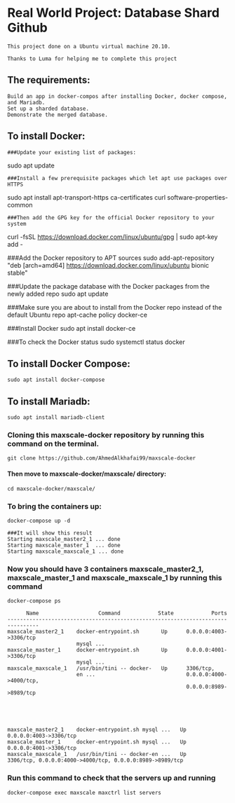# Real World Project: Database Shard Github
```
This project done on a Ubuntu virtual machine 20.10.

Thanks to Luma for helping me to complete this project
```

## The requirements:
```
Build an app in docker-compos after installing Docker, docker compose, and Mariadb.
Set up a sharded database.
Demonstrate the merged database.
```
 
## To install Docker:
```
###Update your existing list of packages:
```
sudo apt update   
```
###Install a few prerequisite packages which let apt use packages over HTTPS
```
sudo apt install apt-transport-https ca-certificates curl software-properties-common 
```
###Then add the GPG key for the official Docker repository to your system
```
curl -fsSL https://download.docker.com/linux/ubuntu/gpg | sudo apt-key add -

###Add the Docker repository to APT sources
sudo add-apt-repository "deb [arch=amd64] https://download.docker.com/linux/ubuntu bionic stable"    

###Update the package database with the Docker packages from the newly added repo
sudo apt update    

###Make sure you are about to install from the Docker repo instead of the default Ubuntu repo
apt-cache policy docker-ce

###Install Docker
sudo apt install docker-ce   

###To check the Docker status
sudo systemctl status docker 

## To install Docker Compose:
```
sudo apt install docker-compose
```
## To install Mariadb:
```
sudo apt install mariadb-client
```
### Cloning this maxscale-docker repository by running this command on the terminal.
```
git clone https://github.com/AhmedAlkhafai99/maxscale-docker
```
#### Then move to maxscale-docker/maxscale/ directory:
```
cd maxscale-docker/maxscale/
```
### To bring the containers up:
```
docker-compose up -d

###It will show this result
Starting maxscale_master2_1 ... done
Starting maxscale_master_1  ... done
Starting maxscale_maxscale_1 ... done

```
### Now you should have 3 containers maxscale_master2_1, maxscale_master_1 and maxscale_maxscale_1 by running this command 
```
docker-compose ps

      Name                   Command            State            Ports         
--------------------------------------------------------------------------------
maxscale_master2_1    docker-entrypoint.sh       Up      0.0.0.0:4003->3306/tcp 
                      mysql ...                                                 
maxscale_master_1     docker-entrypoint.sh       Up      0.0.0.0:4001->3306/tcp 
                      mysql ...                                                 
maxscale_maxscale_1   /usr/bin/tini -- docker-   Up      3306/tcp,              
                      en ...                             0.0.0.0:4000->4000/tcp,
                                                         0.0.0.0:8989->8989/tcp 





maxscale_master2_1    docker-entrypoint.sh mysql ...   Up      0.0.0.0:4003->3306/tcp                                  
maxscale_master_1     docker-entrypoint.sh mysql ...   Up      0.0.0.0:4001->3306/tcp                                  
maxscale_maxscale_1   /usr/bin/tini -- docker-en ...   Up      3306/tcp, 0.0.0.0:4000->4000/tcp, 0.0.0.0:8989->8989/tcp

```
### Run this command to check that the servers up and running
```
docker-compose exec maxscale maxctrl list servers
